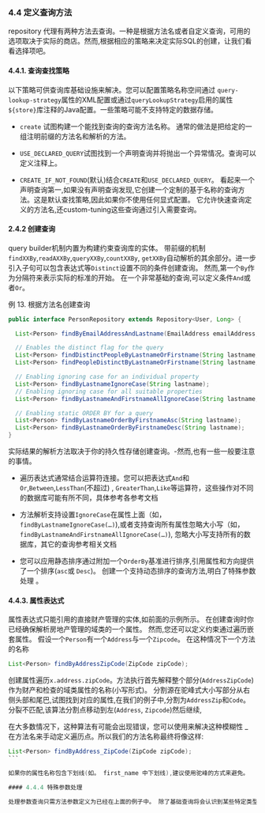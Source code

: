 ### 4.4 定义查询方法
repository 代理有两种方法去查询。一种是根据方法名或者自定义查询，可用的选项取决于实际的商店。然而,根据相应的策略来决定实际SQL的创建，让我们看看选择项吧。

#### 4.4.1. 查询查找策略

以下策略可供查询库基础设施来解决。您可以配置策略名称空间通过 ```query-lookup-strategy```属性的XML配置或通过```queryLookupStrategy```启用的属性```${store}```库注释的Java配置。一些策略可能不支持特定的数据存储。

- ```create``` 试图构建一个能找到查询的查询方法名称。 通常的做法是把给定的一组注明前缀的方法名和解析的方法。

- ```USE_DECLARED_QUERY```试图找到一个声明查询并将抛出一个异常情况。查询可以定义注释上。

- ```CREATE_IF_NOT_FOUND```(默认)结合```CREATE```和```USE_DECLARED_QUERY```。 看起来一个声明查询第一,如果没有声明查询发现,它创建一个定制的基于名称的查询方法。这是默认查找策略,因此如果你不使用任何显式配置。 它允许快速查询定义的方法名,还custom-tuning这些查询通过引入需要查询。

#### 2.4.2  创建查询

query builder机制内置为构建约束查询库的实体。 带前缀的机制```findXXBy```,```readAXXBy```,```queryXXBy```,```countXXBy```, ```getXXBy```自动解析的其余部分。进一步引入子句可以包含表达式等```Distinct```设置不同的条件创建查询。 然而,第一个```By```作为分隔符来表示实际的标准的开始。 在一个非常基础的查询,可以定义条件```And```或者```Or```。

例 13. 根据方法名创建查询

``` java
public interface PersonRepository extends Repository<User, Long> {

  List<Person> findByEmailAddressAndLastname(EmailAddress emailAddress, String lastname);

  // Enables the distinct flag for the query
  List<Person> findDistinctPeopleByLastnameOrFirstname(String lastname, String firstname);
  List<Person> findPeopleDistinctByLastnameOrFirstname(String lastname, String firstname);

  // Enabling ignoring case for an individual property
  List<Person> findByLastnameIgnoreCase(String lastname);
  // Enabling ignoring case for all suitable properties
  List<Person> findByLastnameAndFirstnameAllIgnoreCase(String lastname, String firstname);

  // Enabling static ORDER BY for a query
  List<Person> findByLastnameOrderByFirstnameAsc(String lastname);
  List<Person> findByLastnameOrderByFirstnameDesc(String lastname);
}
```

实际结果的解析方法取决于你的持久性存储创建查询。-然而,也有一些一般要注意的事情。

- 遍历表达式通常结合运算符连接。您可以把表达式```And```和```Or```,```Between```,```LessThan```(不超过) , ```GreaterThan```,```Like```等运算符，这些操作对不同的数据库可能有所不同，具体参考各参考文档

- 方法解析支持设置```IgnoreCase```在属性上面（如，```findByLastnameIgnoreCase(…)```),或者支持查询所有属性忽略大小写（如，```findByLastnameAndFirstnameAllIgnoreCase(…)```), 忽略大小写支持所有的数据库，其它的查询参考相关文档

- 您可以应用静态排序通过附加一个```OrderBy```基准进行排序,引用属性和方向提供了一个排序(```asc```或 ```Desc```)。 创建一个支持动态排序的查询方法,明白了特殊参数处理 。

#### 4.4.3. 属性表达式

属性表达式只能引用的直接财产管理的实体,如前面的示例所示。 在创建查询时你已经确保解析房地产管理的域类的一个属性。 然而,您还可以定义约束通过遍历嵌套属性。 假设一个```Person```有一个```Address```与一个```Zipcode```。 在这种情况下一个方法的名称

``` java
List<Person> findByAddressZipCode(ZipCode zipCode);
```

创建属性遍历```x.address.zipCode```。方法执行首先解释整个部分(```AddressZipCode```)作为财产和检查的域类属性的名称(小写形式)。 分割源在驼峰式大小写部分从右侧头部和尾巴,试图找到对应的属性,在我们的例子中,分割为```AddressZip```和```Code```。 分裂不匹配,该算法分割点移动到左(```Address```, ```Zipcode```)然后继续,

在大多数情况下，这种算法有可能会出现错误，您可以使用来解决这种模糊性 _ 在方法名来手动定义遍历点。所以我们的方法名称最终将像这样:

```` java
List<Person> findByAddress_ZipCode(ZipCode zipCode);
```

如果你的属性名称包含下划线(如。 first_name 中下划线),建议使用驼峰的方式来避免。

#### 4.4.4 特殊参数处理

处理参数查询只需方法参数定义为已经在上面的例子中。 除了基础查询将会认识到某些特定类型```Pageable```和```Sort```应用动态查询分页和排序


























